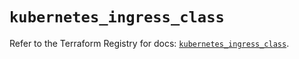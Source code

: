 # `kubernetes_ingress_class`

Refer to the Terraform Registry for docs: [`kubernetes_ingress_class`](https://registry.terraform.io/providers/hashicorp/kubernetes/2.37.0/docs/resources/ingress_class).
